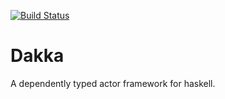 
[![Build Status](https://travis-ci.org/chisui/dakka.svg?branch=master)](https://travis-ci.org/chisui/dakka)

# Dakka

A dependently typed actor framework for haskell.

